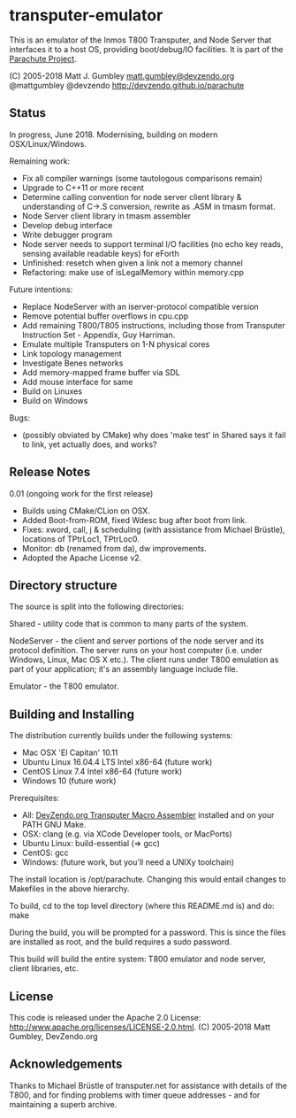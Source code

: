 transputer-emulator
===================
This is an emulator of the Inmos T800 Transputer, and Node Server that interfaces it
to a host OS, providing boot/debug/IO facilities. It is part of the
[Parachute Project](https://devzendo.github.io/parachute). 

(C) 2005-2018 Matt J. Gumbley
matt.gumbley@devzendo.org
@mattgumbley @devzendo
http://devzendo.github.io/parachute

Status
------
In progress, June 2018. Modernising, building on modern OSX/Linux/Windows.

Remaining work:
* Fix all compiler warnings (some tautologous comparisons remain)
* Upgrade to C++11 or more recent
* Determine calling convention for node server client library & understanding of C->.S conversion, rewrite as .ASM in
  tmasm format.
* Node Server client library in tmasm assembler
* Develop debug interface
* Write debugger program
* Node server needs to support terminal I/O facilities (no echo key reads, sensing available readable keys) for eForth
* Unfinished: resetch when given a link not a memory channel
* Refactoring: make use of isLegalMemory within memory.cpp

Future intentions:
* Replace NodeServer with an iserver-protocol compatible version
* Remove potential buffer overflows in cpu.cpp
* Add remaining T800/T805 instructions, including those from Transputer Instruction Set - Appendix, Guy Harriman.
* Emulate multiple Transputers on 1-N physical cores
* Link topology management
* Investigate Benes networks
* Add memory-mapped frame buffer via SDL
* Add mouse interface for same
* Build on Linuxes
* Build on Windows

Bugs:
* (possibly obviated by CMake) why does 'make test' in Shared says it fail to link, yet actually does, and works?


Release Notes
-------------
0.01 (ongoing work for the first release)
* Builds using CMake/CLion on OSX.
* Added Boot-from-ROM, fixed Wdesc bug after boot from link.
* Fixes: xword, call, j & scheduling (with assistance from Michael Brüstle), locations of TPtrLoc1, TPtrLoc0.
* Monitor: db (renamed from da), dw improvements.
* Adopted the Apache License v2.


Directory structure
-------------------
The source is split into the following directories:

Shared - utility code that is common to many parts of the system.

NodeServer - the client and server portions of the node server and its protocol
definition. The server runs on your host computer (i.e. under Windows, Linux,
Mac OS X etc.). The client runs under T800 emulation as part of your
application; it's an assembly language include file.

Emulator - the T800 emulator.


Building and Installing
-----------------------
The distribution currently builds under the following systems:
* Mac OSX 'El Capitan' 10.11
* Ubuntu Linux 16.04.4 LTS Intel x86-64 (future work)
* CentOS Linux 7.4 Intel x86-64 (future work)
* Windows 10 (future work)

Prerequisites:
- All: <a href="https://bitbucket.org/devzendo/transputer-macro-assembler">DevZendo.org
       Transputer Macro Assembler</a> installed and on your PATH
       GNU Make.
- OSX: clang (e.g. via XCode Developer tools, or MacPorts)
- Ubuntu Linux: build-essential (=> gcc)
- CentOS: gcc
- Windows: (future work, but you'll need a UNIXy toolchain)


The install location is /opt/parachute. Changing this would entail changes to
Makefiles in the above hierarchy.

To build, cd to the top level directory (where this README.md is) and do:
make

During the build, you will be prompted for a password. This is since the files
are installed as root, and the build requires a sudo password.

This build will build the entire system: T800 emulator and node
server, client libraries, etc.



License
-------
This code is released under the Apache 2.0 License: http://www.apache.org/licenses/LICENSE-2.0.html.
(C) 2005-2018 Matt Gumbley, DevZendo.org


Acknowledgements
----------------
Thanks to Michael Brüstle of transputer.net for assistance with details of the T800, and for finding problems with
timer queue addresses - and for maintaining a superb archive.


